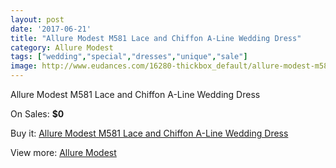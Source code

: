 ```yaml
---
layout: post
date: '2017-06-21'
title: "Allure Modest M581 Lace and Chiffon A-Line Wedding Dress"
category: Allure Modest
tags: ["wedding","special","dresses","unique","sale"]
image: http://www.eudances.com/16280-thickbox_default/allure-modest-m581-lace-and-chiffon-a-line-wedding-dress.jpg
---
```

Allure Modest M581 Lace and Chiffon A-Line Wedding Dress

On Sales: **$0**
<a href="https://www.eudances.com/en/allure-modest/4784-allure-modest-m581-lace-and-chiffon-a-line-wedding-dress.html"><amp-img layout="responsive" width="600" height="600" src="//www.eudances.com/16280-thickbox_default/allure-modest-m581-lace-and-chiffon-a-line-wedding-dress.jpg" alt="Allure Modest M581 Lace and Chiffon A-Line Wedding Dress 0" /></a>
<a href="https://www.eudances.com/en/allure-modest/4784-allure-modest-m581-lace-and-chiffon-a-line-wedding-dress.html"><amp-img layout="responsive" width="600" height="600" src="//www.eudances.com/16282-thickbox_default/allure-modest-m581-lace-and-chiffon-a-line-wedding-dress.jpg" alt="Allure Modest M581 Lace and Chiffon A-Line Wedding Dress 1" /></a>
<a href="https://www.eudances.com/en/allure-modest/4784-allure-modest-m581-lace-and-chiffon-a-line-wedding-dress.html"><amp-img layout="responsive" width="600" height="600" src="//www.eudances.com/16281-thickbox_default/allure-modest-m581-lace-and-chiffon-a-line-wedding-dress.jpg" alt="Allure Modest M581 Lace and Chiffon A-Line Wedding Dress 2" /></a>

Buy it: [Allure Modest M581 Lace and Chiffon A-Line Wedding Dress](https://www.eudances.com/en/allure-modest/4784-allure-modest-m581-lace-and-chiffon-a-line-wedding-dress.html "Allure Modest M581 Lace and Chiffon A-Line Wedding Dress")

View more: [Allure Modest](https://www.eudances.com/en/38-allure-modest "Allure Modest")